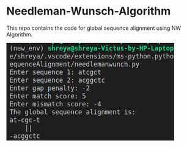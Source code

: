 # Needleman-Wunsch-Algorithm
This repo contains the code for global sequence alignment using NW Algorithm. 

![Screenshot](output.png)
